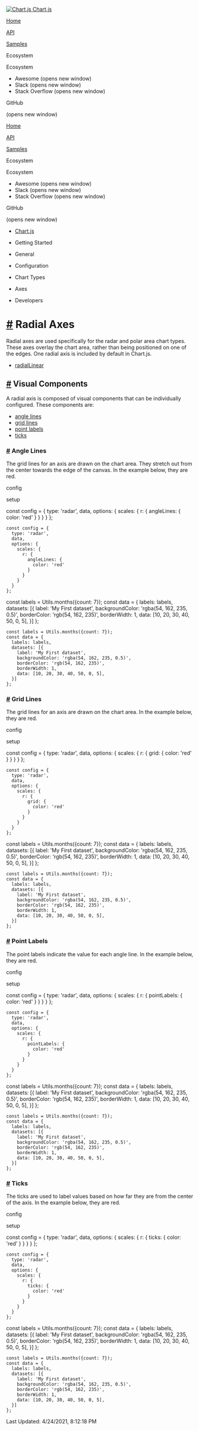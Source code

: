 <a href="/docs/3.2.0/" class="home-link router-link-active"><img src="/docs/3.2.0/favicon.ico" alt="Chart.js" class="logo" /> <span class="site-name can-hide">Chart.js</span></a>

<a href="/docs/3.2.0/" class="nav-link">Home</a>

<a href="/docs/3.2.0/api/" class="nav-link">API</a>

<a href="/docs/3.2.0/samples/" class="nav-link">Samples</a>

<span class="title">Ecosystem</span> <span class="arrow down"></span>

<span class="title">Ecosystem</span> <span class="arrow right"></span>

-   Awesome
    <span class="sr-only">(opens new window)</span>
-   Slack
    <span class="sr-only">(opens new window)</span>
-   Stack Overflow
    <span class="sr-only">(opens new window)</span>

GitHub

<span class="sr-only">(opens new window)</span>

<a href="/docs/3.2.0/" class="nav-link">Home</a>

<a href="/docs/3.2.0/api/" class="nav-link">API</a>

<a href="/docs/3.2.0/samples/" class="nav-link">Samples</a>

<span class="title">Ecosystem</span> <span class="arrow down"></span>

<span class="title">Ecosystem</span> <span class="arrow right"></span>

-   Awesome
    <span class="sr-only">(opens new window)</span>
-   Slack
    <span class="sr-only">(opens new window)</span>
-   Stack Overflow
    <span class="sr-only">(opens new window)</span>

GitHub

<span class="sr-only">(opens new window)</span>

-   <a href="/docs/3.2.0/" class="sidebar-link">Chart.js</a>
-   Getting Started <span class="arrow right"></span>

-   General <span class="arrow right"></span>

-   Configuration <span class="arrow right"></span>

-   Chart Types <span class="arrow right"></span>

-   Axes <span class="arrow right"></span>

-   Developers <span class="arrow right"></span>

<a href="#radial-axes" class="header-anchor">#</a> Radial Axes
==============================================================

Radial axes are used specifically for the radar and polar area chart types. These axes overlay the chart area, rather than being positioned on one of the edges. One radial axis is included by default in Chart.js.

-   [radialLinear](/docs/3.2.0/axes/radial/linear.html)

<a href="#visual-components" class="header-anchor">#</a> Visual Components
--------------------------------------------------------------------------

A radial axis is composed of visual components that can be individually configured. These components are:

-   [angle lines](#angle-lines)
-   [grid lines](#grid-lines)
-   [point labels](#point-labels)
-   [ticks](#ticks)

### <a href="#angle-lines" class="header-anchor">#</a> Angle Lines

The grid lines for an axis are drawn on the chart area. They stretch out from the center towards the edge of the canvas. In the example below, they are red.

config

setup

<a href="https://github.com/chartjs/Chart.js/blob/master/docs/axes/radial/index.md" class="code-editor-tool fab fa-github fa-lg" title="View on GitHub"></a>

const config = { type: 'radar', data, options: { scales: { r: { angleLines: { color: 'red' } } } } };

    const config = {
      type: 'radar',
      data,
      options: {
        scales: {
          r: {
            angleLines: {
              color: 'red'
            }
          }
        }
      }
    };

const labels = Utils.months({count: 7}); const data = { labels: labels, datasets: \[{ label: 'My First dataset', backgroundColor: 'rgba(54, 162, 235, 0.5)', borderColor: 'rgb(54, 162, 235)', borderWidth: 1, data: \[10, 20, 30, 40, 50, 0, 5\], }\] };

    const labels = Utils.months({count: 7});
    const data = {
      labels: labels,
      datasets: [{
        label: 'My First dataset',
        backgroundColor: 'rgba(54, 162, 235, 0.5)',
        borderColor: 'rgb(54, 162, 235)',
        borderWidth: 1,
        data: [10, 20, 30, 40, 50, 0, 5],
      }]
    };

### <a href="#grid-lines" class="header-anchor">#</a> Grid Lines

The grid lines for an axis are drawn on the chart area. In the example below, they are red.

config

setup

<a href="https://github.com/chartjs/Chart.js/blob/master/docs/axes/radial/index.md" class="code-editor-tool fab fa-github fa-lg" title="View on GitHub"></a>

const config = { type: 'radar', data, options: { scales: { r: { grid: { color: 'red' } } } } };

    const config = {
      type: 'radar',
      data,
      options: {
        scales: {
          r: {
            grid: {
              color: 'red'
            }
          }
        }
      }
    };

const labels = Utils.months({count: 7}); const data = { labels: labels, datasets: \[{ label: 'My First dataset', backgroundColor: 'rgba(54, 162, 235, 0.5)', borderColor: 'rgb(54, 162, 235)', borderWidth: 1, data: \[10, 20, 30, 40, 50, 0, 5\], }\] };

    const labels = Utils.months({count: 7});
    const data = {
      labels: labels,
      datasets: [{
        label: 'My First dataset',
        backgroundColor: 'rgba(54, 162, 235, 0.5)',
        borderColor: 'rgb(54, 162, 235)',
        borderWidth: 1,
        data: [10, 20, 30, 40, 50, 0, 5],
      }]
    };

### <a href="#point-labels" class="header-anchor">#</a> Point Labels

The point labels indicate the value for each angle line. In the example below, they are red.

config

setup

<a href="https://github.com/chartjs/Chart.js/blob/master/docs/axes/radial/index.md" class="code-editor-tool fab fa-github fa-lg" title="View on GitHub"></a>

const config = { type: 'radar', data, options: { scales: { r: { pointLabels: { color: 'red' } } } } };

    const config = {
      type: 'radar',
      data,
      options: {
        scales: {
          r: {
            pointLabels: {
              color: 'red'
            }
          }
        }
      }
    };

const labels = Utils.months({count: 7}); const data = { labels: labels, datasets: \[{ label: 'My First dataset', backgroundColor: 'rgba(54, 162, 235, 0.5)', borderColor: 'rgb(54, 162, 235)', borderWidth: 1, data: \[10, 20, 30, 40, 50, 0, 5\], }\] };

    const labels = Utils.months({count: 7});
    const data = {
      labels: labels,
      datasets: [{
        label: 'My First dataset',
        backgroundColor: 'rgba(54, 162, 235, 0.5)',
        borderColor: 'rgb(54, 162, 235)',
        borderWidth: 1,
        data: [10, 20, 30, 40, 50, 0, 5],
      }]
    };

### <a href="#ticks" class="header-anchor">#</a> Ticks

The ticks are used to label values based on how far they are from the center of the axis. In the example below, they are red.

config

setup

<a href="https://github.com/chartjs/Chart.js/blob/master/docs/axes/radial/index.md" class="code-editor-tool fab fa-github fa-lg" title="View on GitHub"></a>

const config = { type: 'radar', data, options: { scales: { r: { ticks: { color: 'red' } } } } };

    const config = {
      type: 'radar',
      data,
      options: {
        scales: {
          r: {
            ticks: {
              color: 'red'
            }
          }
        }
      }
    };

const labels = Utils.months({count: 7}); const data = { labels: labels, datasets: \[{ label: 'My First dataset', backgroundColor: 'rgba(54, 162, 235, 0.5)', borderColor: 'rgb(54, 162, 235)', borderWidth: 1, data: \[10, 20, 30, 40, 50, 0, 5\], }\] };

    const labels = Utils.months({count: 7});
    const data = {
      labels: labels,
      datasets: [{
        label: 'My First dataset',
        backgroundColor: 'rgba(54, 162, 235, 0.5)',
        borderColor: 'rgb(54, 162, 235)',
        borderWidth: 1,
        data: [10, 20, 30, 40, 50, 0, 5],
      }]
    };

<span class="prefix">Last Updated:</span> <span class="time">4/24/2021, 8:12:18 PM</span>
